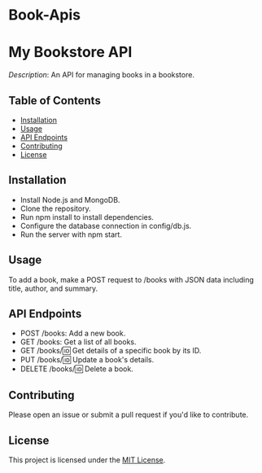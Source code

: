 # Book-Apis
# My Bookstore API

*Description*: An API for managing books in a bookstore.

## Table of Contents
- [Installation](#installation)
- [Usage](#usage)
- [API Endpoints](#api-endpoints)
- [Contributing](#contributing)
- [License](#license)

## Installation
- Install Node.js and MongoDB.
- Clone the repository.
- Run npm install to install dependencies.
- Configure the database connection in config/db.js.
- Run the server with npm start.

## Usage
To add a book, make a POST request to /books with JSON data including title, author, and summary.

## API Endpoints
- POST /books: Add a new book.
- GET /books: Get a list of all books.
- GET /books/:id: Get details of a specific book by its ID.
- PUT /books/:id: Update a book's details.
- DELETE /books/:id: Delete a book.

## Contributing
Please open an issue or submit a pull request if you'd like to contribute.

## License
This project is licensed under the [MIT License](LICENSE).